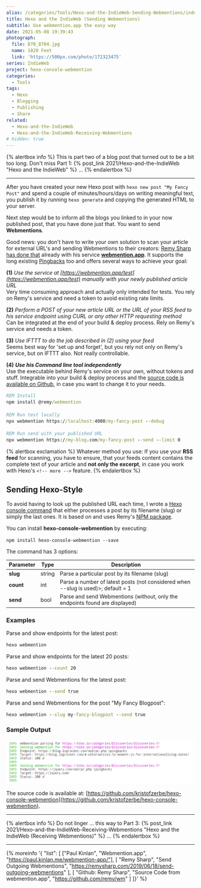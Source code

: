 ```yaml
---
alias: /categories/Tools/Hexo-and-the-IndieWeb-Sending-Webmentions/index.html
title: Hexo and the IndieWeb (Sending Webmentions)
subtitle: Use webmention.app the easy way
date: 2021-05-08 19:39:43
photograph:
  file: D70_8704.jpg
  name: 1820 Feet
  link: 'https://500px.com/photo/172323475'
series: IndieWeb
project: hexo-console-webmention
categories:
  - Tools
tags:
  - Hexo
  - Blogging
  - Publishing
  - Share
related:
  - Hexo-and-the-IndieWeb
  - Hexo-and-the-IndieWeb-Receiving-Webmentions
# hidden: true
---
```


{% alertbox info %}
This is part two of a blog post that turned out to be a bit too long. Don't miss Part 1: {% post_link 2021/Hexo-and-the-IndieWeb "Hexo and the IndieWeb" %} ...
{% endalertbox %}

---

After you have created your new Hexo post with ``hexo new post "My Fancy Post"`` and spend a couple of minutes/hours/days on writing meaningful text, you publish it by running ``hexo generate`` and copying the generated HTML to your server.

Next step would be to inform all the blogs you linked to in your now published post, that you have done just that. You want to send **Webmentions**.

Good news: you don't have to write your own solution to scan your article for external URL's and sending Webmentions to their creators: [Remy Sharp has done that](https://remysharp.com/2019/06/18/send-outgoing-webmentions) already with his service [**webmention.app**](https://webmention.app/). It supports the long existing [Pingbacks](http://www.hixie.ch/specs/pingback/pingback) too and offers several ways to achieve your goal:

<!-- more -->

**(1)** *Use the service at [https://webmention.app/test](https://webmention.app/test) manually with your newly published article URL*   
Very time consuming approach and actually only intended for tests. You rely on Remy's service and need a token to avoid existing rate limits.

**(2)** *Perform a POST of your new article URL or the URL of your RSS feed to his service endpoint using CURL or any other HTTP requesting method*   
Can be integrated at the end of your build & deploy process. Rely on Remy's service and needs a token.

**(3)** *Use IFTTT to do the job described in (2) using your feed*   
Seems best way for 'set up and forget', but you rely not only on Remy's service, but on IFTTT also. Not really controllable.

**(4)** ***Use his Command line tool independently***   
Use the executable behind Remy's service on your own, without tokens and stuff. Integrable into your build & deploy process and the [source code is available on Github](https://github.com/remy/wm), in case you want to change it to your needs.

```bat
REM Install
npm install @remy/webmention

REM Run test locally
npx webmention https://localhost:4000/my-fancy-post --debug

REM Run send with your published URL
npx webmention https://my-blog.com/my-fancy-post --send --limit 0
```

{% alertbox exclamation %}
Whatever method you use: If you use your **RSS feed** for scanning, you have to ensure, that your feeds content contains the complete text of your article and **not only the excerpt**, in case you work with Hexo's ``<!-- more -->`` feature.
{% endalertbox %}

## Sending Hexo-Style

To avoid having to look up the published URL each time, I wrote a [Hexo console command](https://hexo.io/api/console.html) that either processes a post by its filename (slug) or simply the last ones. It is based on and uses Remy's [NPM package](https://www.npmjs.com/package/@remy/webmention).

You can install **hexo-console-webmention** by executing:

```npm install hexo-console-webmention --save```

The command has 3 options:

| Parameter | Type | Description |
| --- | --- | --- |
| **slug** | string | Parse a particular post by its filename (slug) |
| **count** | int | Parse a number of latest posts (not considered when --slug is used)>; default = 1 |
| **send** | bool | Parse and send Webmentions (without, only the endpoints found are displayed) |

### Examples

Parse and show endpoints for the latest post:

```cmd
hexo webmention
```

Parse and show endpoints for the latest 20 posts:

```cmd
hexo webmention --count 20
```

Parse and send Webmentions for the latest post:

```cmd
hexo webmention --send true
```

Parse and send Webmentions for the post "My Fancy Blogpost":

```cmd
hexo webmention --slug my-fancy-blogpost --send true
```

### Sample Output

![Sample console output](Hexo-and-the-IndieWeb-Sending-Webmentions/output-hexo-console-webmention.png)

The source code is available at: [https://github.com/kristofzerbe/hexo-console-webmention](https://github.com/kristofzerbe/hexo-console-webmention).

---

{% alertbox info %}
Do not linger ... this way to Part 3: {% post_link 2021/Hexo-and-the-IndieWeb-Receiving-Webmentions "Hexo and the IndieWeb (Receiving Webmentions)" %} ...
{% endalertbox %}

---

{% moreinfo '{ "list": [
  ["Paul Kinlan", "Webmention.app",
  "https://paul.kinlan.me/webmention-app/"],
  [ "Remy Sharp", "Send Outgoing Webmentions",
  "https://remysharp.com/2019/06/18/send-outgoing-webmentions" ],
  [ "Github: Remy Sharp", "Source Code from webmention.app",
  "https://github.com/remy/wm" ]
]}' %}
